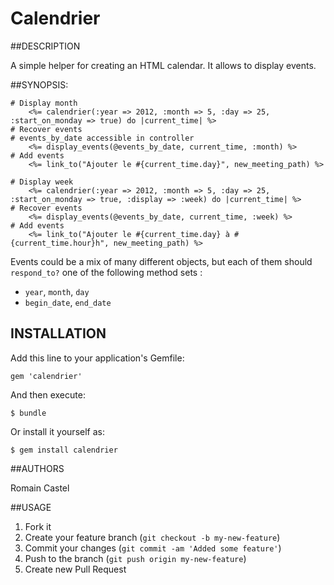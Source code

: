 # Calendrier

##DESCRIPTION

A simple helper for creating an HTML calendar. 
It allows to display events.

##SYNOPSIS:

    # Display month
        <%= calendrier(:year => 2012, :month => 5, :day => 25, :start_on_monday => true) do |current_time| %>
    # Recover events
    # events_by_date accessible in controller
        <%= display_events(@events_by_date, current_time, :month) %>
    # Add events
        <%= link_to("Ajouter le #{current_time.day}", new_meeting_path) %>

    # Display week
        <%= calendrier(:year => 2012, :month => 5, :day => 25, :start_on_monday => true, :display => :week) do |current_time| %>
    # Recover events
        <%= display_events(@events_by_date, current_time, :week) %>
    # Add events
        <%= link_to("Ajouter le #{current_time.day} à #{current_time.hour}h", new_meeting_path) %>
        

Events could be a mix of many different objects, but each of them should `respond_to?` one of the following method sets :

  * `year`, `month`, `day`
  * `begin_date`, `end_date`

## INSTALLATION

Add this line to your application's Gemfile:

    gem 'calendrier'

And then execute:

    $ bundle

Or install it yourself as:

    $ gem install calendrier


##AUTHORS

Romain Castel

##USAGE

1. Fork it
2. Create your feature branch (`git checkout -b my-new-feature`)
3. Commit your changes (`git commit -am 'Added some feature'`)
4. Push to the branch (`git push origin my-new-feature`)
5. Create new Pull Request
